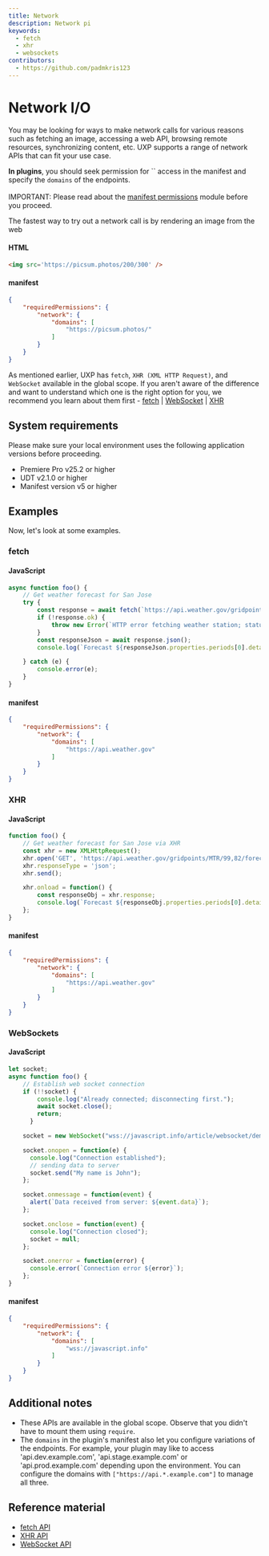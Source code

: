 ```yaml
---
title: Network
description: Network pi
keywords:
  - fetch
  - xhr
  - websockets
contributors:
  - https://github.com/padmkris123
---
```


# Network I/O

You may be looking for ways to make network calls for various reasons such as fetching an image, accessing a web API, browsing remote resources, synchronizing content, etc. UXP supports a range of network APIs that can fit your use case.

<!--InlineAlert variant="info" slots="header, text1, text2"/-->

<!--Plugins and Scripts-->

**In plugins**, you should seek permission for `` access in the manifest and specify the `domains` of the endpoints. <br></br>
IMPORTANT: Please read about the [manifest permissions](../../../plugins/concepts/manifest/index.md#networkpermission) module before you proceed.

<!-- **In scripts**, the permission for `network` is fixed. You can ignore the manifest details in the following examples. Learn about these values in the [manifest fundamentals section](../../fundamentals/manifest/). -->

The fastest way to try out a network call is by rendering an image from the web

<CodeBlock slots="heading, code" repeat="2" languages="HTML, JSON" />

#### HTML

```html
<img src='https://picsum.photos/200/300' />
```

#### manifest

```json
{
    "requiredPermissions": {
        "network": {
            "domains": [
                "https://picsum.photos/"
            ]
        }
    }
}
```

As mentioned earlier, UXP has `fetch`, `XHR (XML HTTP Request)`, and `WebSocket` available in the global scope. If you aren't aware of the difference and want to understand which one is the right option for you, we recommend you learn about them first - [fetch](https://javascript.info/fetch) | [WebSocket](https://javascript.info/websocket) | [XHR](https://javascript.info/xmlhttprequest)

## System requirements

Please make sure your local environment uses the following application versions before proceeding.

- Premiere Pro v25.2 or higher
- UDT v2.1.0 or higher
- Manifest version v5 or higher

## Examples

Now, let's look at some examples.

### fetch

<CodeBlock slots="heading, code" repeat="2" languages="JavaScript, JSON" />

#### JavaScript

```js
async function foo() {
    // Get weather forecast for San Jose
    try {
        const response = await fetch(`https://api.weather.gov/gridpoints/MTR/99,82/forecast`);
        if (!response.ok) {
            throw new Error(`HTTP error fetching weather station; status: ${response.status}`);
        }
        const responseJson = await response.json();
        console.log(`Forecast ${responseJson.properties.periods[0].detailedForecast}`);

    } catch (e) {
        console.error(e);
    }
}
```

#### manifest

```json
{
    "requiredPermissions": {
        "network": {
            "domains": [
                "https://api.weather.gov"
            ]
        }
    }
}
```

### XHR

<CodeBlock slots="heading, code" repeat="2" languages="JavaScript, JSON" />

#### JavaScript

```js
function foo() {
    // Get weather forecast for San Jose via XHR
    const xhr = new XMLHttpRequest();
    xhr.open('GET', 'https://api.weather.gov/gridpoints/MTR/99,82/forecast');
    xhr.responseType = 'json';
    xhr.send();

    xhr.onload = function() {
        const responseObj = xhr.response;
        console.log(`Forecast ${responseObj.properties.periods[0].detailedForecast}`);
    };
}
```

#### manifest

```json
{
    "requiredPermissions": {
        "network": {
            "domains": [
                "https://api.weather.gov"
            ]
        }
    }
}
```

### WebSockets

<CodeBlock slots="heading, code" repeat="2" languages="JavaScript, JSON" />

#### JavaScript

```js
let socket;
async function foo() {
    // Establish web socket connection
    if (!!socket) {
        console.log("Already connected; disconnecting first.");
        await socket.close();
        return;
      }

    socket = new WebSocket("wss://javascript.info/article/websocket/demo/hello");

    socket.onopen = function(e) {
      console.log("Connection established");
      // sending data to server
      socket.send("My name is John");
    };

    socket.onmessage = function(event) {
      alert(`Data received from server: ${event.data}`);
    };

    socket.onclose = function(event) {
      console.log("Connection closed");
      socket = null;
    };

    socket.onerror = function(error) {
      console.error(`Connection error ${error}`);
    };
}
```

#### manifest

```json
{
    "requiredPermissions": {
        "network": {
            "domains": [
                "wss://javascript.info"
            ]
        }
    }
}
```

## Additional notes

- These APIs are available in the global scope. Observe that you didn't have to mount them using `require`.
- The `domains` in the plugin's manifest also let you configure variations of the endpoints. For example, your plugin may like to access 'api.dev.example.com', 'api.stage.example.com' or 'api.prod.example.com' depending upon the environment. You can configure the domains with `["https://api.*.example.com"]` to manage all three.
<!-- While using `http` domains, keep in mind that Photoshop only allows http protocol on Win32 but not on macOS. Premiere Pro has no such restrictions. -->

## Reference material

- [fetch API](../../../uxp-api/reference-js/Global%20Members/Data%20Transfers/fetch.md)
- [XHR API](../../../uxp-api/reference-js/Global%20Members/Data%20Transfers/XMLHttpRequest.md)
- [WebSocket API](../../../uxp-api/reference-js/Global%20Members/Data%20Transfers/WebSocket.md)
